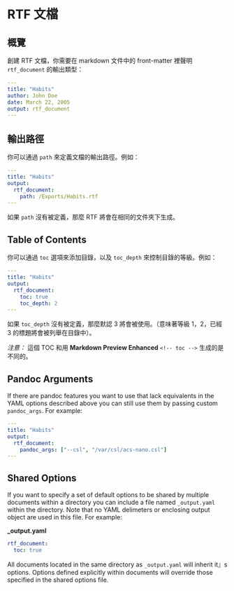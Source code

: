 # RTF 文檔

## 概覽

創建 RTF 文檔，你需要在 markdown 文件中的 front-matter 裡聲明 `rtf_document` 的輸出類型：

```yaml
---
title: "Habits"
author: John Doe
date: March 22, 2005
output: rtf_document
---

```

## 輸出路徑

你可以通過 `path` 來定義文檔的輸出路徑。例如：

```yaml
---
title: "Habits"
output:
  rtf_document:
    path: /Exports/Habits.rtf
---

```

如果 `path` 沒有被定義，那麼 RTF 將會在相同的文件夾下生成。

## Table of Contents

你可以通過 `toc` 選項來添加目錄，以及 `toc_depth` 來控制目錄的等級。例如：

```yaml
---
title: "Habits"
output:
  rtf_document:
    toc: true
    toc_depth: 2
---

```

如果 `toc_depth` 沒有被定義，那麼默認 3 將會被使用。（意味著等級 1，2，已經 3 的標題將會被列舉在目錄中）。

_注意：_ 這個 TOC 和用 **Markdown Preview Enhanced** `<!-- toc -->` 生成的是不同的。

## Pandoc Arguments

If there are pandoc features you want to use that lack equivalents in the YAML options described above you can still use them by passing custom `pandoc_args`. For example:

```yaml
---
title: "Habits"
output:
  rtf_document:
    pandoc_args: ["--csl", "/var/csl/acs-nano.csl"]
---

```

## Shared Options

If you want to specify a set of default options to be shared by multiple documents within a directory you can include a file named `_output.yaml` within the directory. Note that no YAML delimeters or enclosing output object are used in this file. For example:

**\_output.yaml**

```yaml
rtf_document:
  toc: true
```

All documents located in the same directory as `_output.yaml` will inherit it』s options. Options defined explicitly within documents will override those specified in the shared options file.
